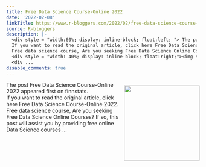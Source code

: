 ```yaml
---
title: Free Data Science Course-Online 2022
date: '2022-02-08'
linkTitle: https://www.r-bloggers.com/2022/02/free-data-science-course-online-2022/
source: R-bloggers
description: |-
  <div style = "width:60%; display: inline-block; float:left; "> The post Free Data Science Course-Online 2022 appeared first on finnstats.<br />
  If you want to read the original article, click here Free Data Science Course-Online 2022.<br />
  Free data science course, Are you seeking Free Data Science Online Courses? If so, this post will assist you by providing free online Data Science courses ...</div>
  <div style = "width: 40%; display: inline-block; float:right;"><img src=' https://s.w.org/images/core/emoji/13.1.0/72x72/2122.png' width = "200" style = "padding: 10px;" /></div>
  <div ...
disable_comments: true
---
```

<div style = "width:60%; display: inline-block; float:left; "> The post Free Data Science Course-Online 2022 appeared first on finnstats.<br />
If you want to read the original article, click here Free Data Science Course-Online 2022.<br />
Free data science course, Are you seeking Free Data Science Online Courses? If so, this post will assist you by providing free online Data Science courses ...</div>
<div style = "width: 40%; display: inline-block; float:right;"><img src=' https://s.w.org/images/core/emoji/13.1.0/72x72/2122.png' width = "200" style = "padding: 10px;" /></div>
<div ...